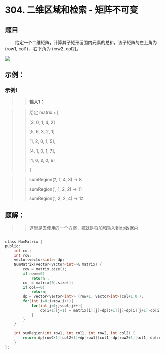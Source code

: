 
# 304. 二维区域和检索 - 矩阵不可变

## 题目

&emsp;&emsp; 给定一个二维矩阵，计算其子矩形范围内元素的总和，该子矩阵的左上角为 (row1, col1) ，右下角为 (row2, col2)。

![](https://assets.leetcode-cn.com/aliyun-lc-upload/images/304.png)

## 示例：

### **示例1**

>> **输入1：**

>>

>> 给定 matrix = [
>>
>>  [3, 0, 1, 4, 2],
>>
>>  [5, 6, 3, 2, 1],
>>
>>  [1, 2, 0, 1, 5],
>>
>>  [4, 1, 0, 1, 7],
>>
>>  [1, 0, 3, 0, 5]
>>
>>]


>>

>> sumRegion(2, 1, 4, 3) -> 8
>>
>> sumRegion(1, 1, 2, 2) -> 11
>>
>> sumRegion(1, 2, 2, 4) -> 12
>>

## 题解：

>> 这里是去使用的一个方案，那就是将加和输入到dp数据内

```C

class NumMatrix {
public:
    int col;
    int row;
    vector<vector<int>> dp;
    NumMatrix(vector<vector<int>>& matrix) {
        row = matrix.size();
        if(row==0)
            return ;
        col = matrix[0].size();
        if(col==0)
            return;
        dp = vector<vector<int>> (row+1, vector<int>(col+1,0));
        for(int i=0;i<row;i++){
            for(int j=0;j<col;j++){
                dp[i+1][j+1] = matrix[i][j]+dp[i+1][j]+dp[i][j+1]-dp[i][j];
            }
        }
    }
    
    int sumRegion(int row1, int col1, int row2, int col2) {
        return dp[row2+1][col2+1]+dp[row1][col1]-dp[row2+1][col1]-dp[row1][col2+1];
    }
};

```
